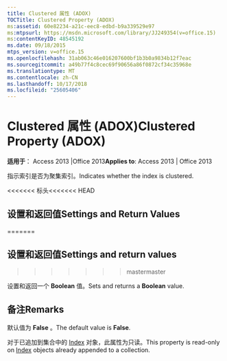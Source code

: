 ```yaml
---
title: Clustered 属性 (ADOX)
TOCTitle: Clustered Property (ADOX)
ms:assetid: 60e82234-a21c-eec8-edbd-b9a339529e97
ms:mtpsurl: https://msdn.microsoft.com/library/JJ249354(v=office.15)
ms:contentKeyID: 48545192
ms.date: 09/18/2015
mtps_version: v=office.15
ms.openlocfilehash: 31ab063c46e016207600bf1b3b0a9834b12f7eac
ms.sourcegitcommit: a49b77f4c8cec69f90656a86f0872cf34c35968e
ms.translationtype: MT
ms.contentlocale: zh-CN
ms.lasthandoff: 10/17/2018
ms.locfileid: "25605406"
---
```

# <a name="clustered-property-adox"></a><span data-ttu-id="2ea41-102">Clustered 属性 (ADOX)</span><span class="sxs-lookup"><span data-stu-id="2ea41-102">Clustered Property (ADOX)</span></span>


<span data-ttu-id="2ea41-103">**适用于**： Access 2013 |Office 2013</span><span class="sxs-lookup"><span data-stu-id="2ea41-103">**Applies to**: Access 2013 | Office 2013</span></span>

<span data-ttu-id="2ea41-104">指示索引是否为聚集索引。</span><span class="sxs-lookup"><span data-stu-id="2ea41-104">Indicates whether the index is clustered.</span></span>

<span data-ttu-id="2ea41-105"><<<<<<< 标头</span><span class="sxs-lookup"><span data-stu-id="2ea41-105"><<<<<<< HEAD</span></span>
## <a name="settings-and-return-values"></a><span data-ttu-id="2ea41-106">设置和返回值</span><span class="sxs-lookup"><span data-stu-id="2ea41-106">Settings and Return Values</span></span>
=======
## <a name="settings-and-return-values"></a><span data-ttu-id="2ea41-107">设置和返回值</span><span class="sxs-lookup"><span data-stu-id="2ea41-107">Settings and return values</span></span>
>>>>>>> <span data-ttu-id="2ea41-108">master</span><span class="sxs-lookup"><span data-stu-id="2ea41-108">master</span></span>

<span data-ttu-id="2ea41-109">设置和返回一个 **Boolean** 值。</span><span class="sxs-lookup"><span data-stu-id="2ea41-109">Sets and returns a **Boolean** value.</span></span>

## <a name="remarks"></a><span data-ttu-id="2ea41-110">备注</span><span class="sxs-lookup"><span data-stu-id="2ea41-110">Remarks</span></span>

<span data-ttu-id="2ea41-111">默认值为 **False** 。</span><span class="sxs-lookup"><span data-stu-id="2ea41-111">The default value is **False**.</span></span>

<span data-ttu-id="2ea41-112">对于已追加到集合中的 [Index](index-object-adox.md) 对象，此属性为只读。</span><span class="sxs-lookup"><span data-stu-id="2ea41-112">This property is read-only on [Index](index-object-adox.md) objects already appended to a collection.</span></span>

